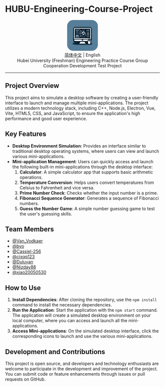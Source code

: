 # HUBU-Engineering-Course-Project

<div align="center">
  <img src="Logo.png" alt="HUBU-Engineering-Course-Project Logo" width="100"/>
  <br>
  <span><a href="README.md">简体中文</a> | English</span>
  <br>
  Hubei University (Freshman) Engineering Practice Course Group Cooperation Development Test Project
</div>

---

## Project Overview

This project aims to simulate a desktop software by creating a user-friendly interface to launch and manage multiple mini-applications. The project utilizes a modern technology stack, including C++, Node.js, Electron, Vue, Vite, HTML5, CSS, and JavaScript, to ensure the application's high performance and good user experience.

## Key Features

- **Desktop Environment Simulation**: Provides an interface similar to traditional desktop operating systems, where users can view and launch various mini-applications.
- **Mini-application Management**: Users can quickly access and launch the following built-in mini-applications through the desktop interface:
  1. **Calculator**: A simple calculator app that supports basic arithmetic operations.
  2. **Temperature Conversion**: Helps users convert temperatures from Celsius to Fahrenheit and vice versa.
  3. **Prime Number Check**: Checks whether the input number is a prime.
  4. **Fibonacci Sequence Generator**: Generates a sequence of Fibonacci numbers.
  5. **Guess the Number Game**: A simple number guessing game to test the user's guessing skills.

## Team Members
- [@Van_Vodkaer](https://github.com/VanVodkaer)
- [@byo](https://github.com/byolio)
- [@Cassiel-256](https://github.com/Cassiel-256)
- [@cjxqq123](https://github.com/cjxqq123)
- [@Duluyan](https://github.com/Duluyan)
- [@Nizday88](https://github.com/Nizday88)
- [@xiao20050530](https://github.com/xiao20050530)

## How to Use

1. **Install Dependencies**: After cloning the repository, use the `npm install` command to install the necessary dependencies.
2. **Run the Application**: Start the application with the `npm start` command. The application will create a simulated desktop environment on your local computer, where you can access and launch all the mini-applications.
3. **Access Mini-applications**: On the simulated desktop interface, click the corresponding icons to launch and use the various mini-applications.

## Development and Contributions

This project is open source, and developers and technology enthusiasts are welcome to participate in the development and improvement of the project. You can submit code or feature enhancements through issues or pull requests on GitHub.
